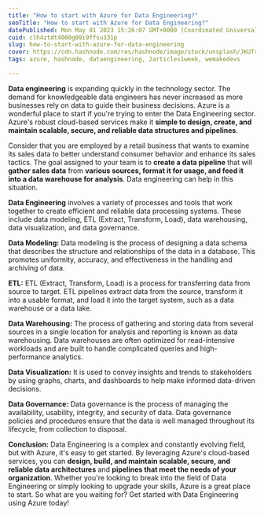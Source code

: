 ```yaml
---
title: "How to start with Azure for Data Engineering?"
seoTitle: "How to start with Azure for Data Engineering?"
datePublished: Mon May 01 2023 15:26:07 GMT+0000 (Coordinated Universal Time)
cuid: clh4ztdt4000g09i9ffsu331p
slug: how-to-start-with-azure-for-data-engineering
cover: https://cdn.hashnode.com/res/hashnode/image/stock/unsplash/JKUTrJ4vK00/upload/4f000bdc49f07d2d0f66d93107a26121.jpeg
tags: azure, hashnode, dataengineering, 2articles1week, wemakedevs

---
```


**Data engineering** is expanding quickly in the technology sector. The demand for knowledgeable data engineers has never increased as more businesses rely on data to guide their business decisions. Azure is a wonderful place to start if you're trying to enter the Data Engineering sector. Azure's robust cloud-based services make it **simple to design, create, and maintain scalable, secure, and reliable data structures and pipelines**.

Consider that you are employed by a retail business that wants to examine its sales data to better understand consumer behavior and enhance its sales tactics. The goal assigned to your team is to **create a data pipeline** that will **gather sales data** from **various sources, format it for usage, and feed it into a data warehouse for analysis**. Data engineering can help in this situation.

**Data Engineering** involves a variety of processes and tools that work together to create efficient and reliable data processing systems. These include data modeling, ETL (Extract, Transform, Load), data warehousing, data visualization, and data governance.

**Data Modeling:** Data modeling is the process of designing a data schema that describes the structure and relationships of the data in a database. This promotes uniformity, accuracy, and effectiveness in the handling and archiving of data.

**ETL:** ETL (Extract, Transform, Load) is a process for transferring data from source to target. ETL pipelines extract data from the source, transform it into a usable format, and load it into the target system, such as a data warehouse or a data lake.

**Data Warehousing:** The process of gathering and storing data from several sources in a single location for analysis and reporting is known as data warehousing. Data warehouses are often optimized for read-intensive workloads and are built to handle complicated queries and high-performance analytics.

**Data Visualization:** It is used to convey insights and trends to stakeholders by using graphs, charts, and dashboards to help make informed data-driven decisions.

**Data Governance:** Data governance is the process of managing the availability, usability, integrity, and security of data. Data governance policies and procedures ensure that the data is well managed throughout its lifecycle, from collection to disposal.

**Conclusion:** Data Engineering is a complex and constantly evolving field, but with Azure, it's easy to get started. By leveraging Azure's cloud-based services, you can **design, build, and maintain scalable, secure, and reliable data architectures** and **pipelines that meet the needs of your organization**. Whether you're looking to break into the field of Data Engineering or simply looking to upgrade your skills, Azure is a great place to start. So what are you waiting for? Get started with Data Engineering using Azure today!